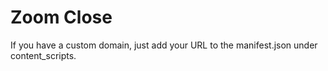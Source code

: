 # Zoom Close

If you have a custom domain, just add your URL to the manifest.json under content_scripts.
